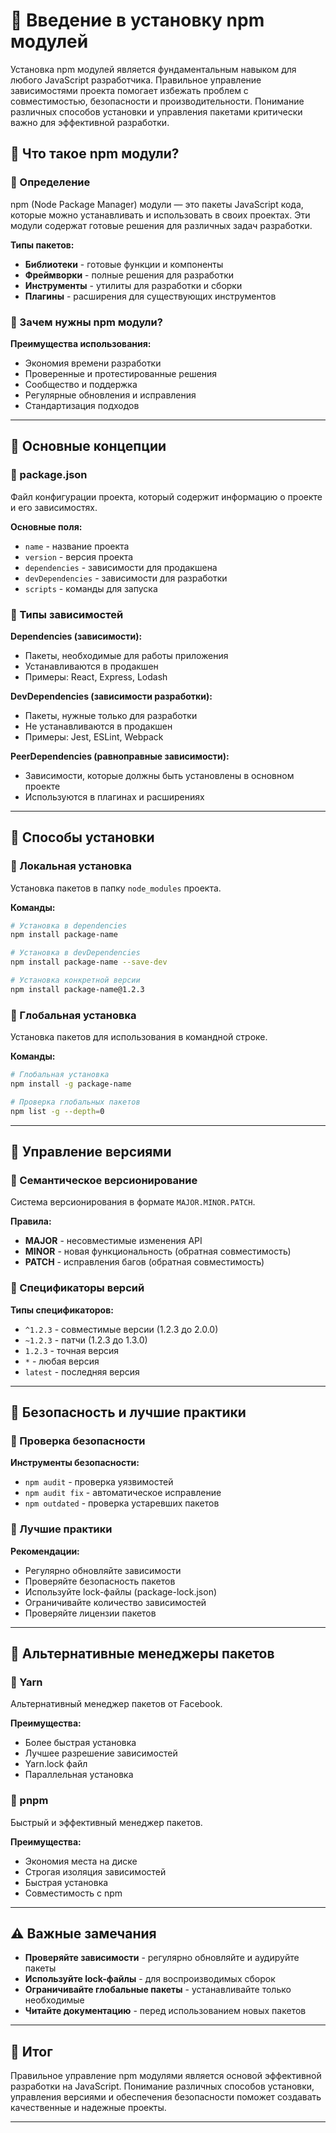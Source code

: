 # 📌 Введение в установку npm модулей

Установка npm модулей является фундаментальным навыком для любого JavaScript разработчика. Правильное управление зависимостями проекта помогает избежать проблем с совместимостью, безопасности и производительности. Понимание различных способов установки и управления пакетами критически важно для эффективной разработки.

## 🔹 Что такое npm модули?

### 📌 Определение

npm (Node Package Manager) модули — это пакеты JavaScript кода, которые можно устанавливать и использовать в своих проектах. Эти модули содержат готовые решения для различных задач разработки.

**Типы пакетов:**
- **Библиотеки** - готовые функции и компоненты
- **Фреймворки** - полные решения для разработки
- **Инструменты** - утилиты для разработки и сборки
- **Плагины** - расширения для существующих инструментов

### 📌 Зачем нужны npm модули?

**Преимущества использования:**
- Экономия времени разработки
- Проверенные и протестированные решения
- Сообщество и поддержка
- Регулярные обновления и исправления
- Стандартизация подходов

---

## 🔹 Основные концепции

### 📌 package.json

Файл конфигурации проекта, который содержит информацию о проекте и его зависимостях.

**Основные поля:**
- `name` - название проекта
- `version` - версия проекта
- `dependencies` - зависимости для продакшена
- `devDependencies` - зависимости для разработки
- `scripts` - команды для запуска

### 📌 Типы зависимостей

**Dependencies (зависимости):**
- Пакеты, необходимые для работы приложения
- Устанавливаются в продакшен
- Примеры: React, Express, Lodash

**DevDependencies (зависимости разработки):**
- Пакеты, нужные только для разработки
- Не устанавливаются в продакшен
- Примеры: Jest, ESLint, Webpack

**PeerDependencies (равноправные зависимости):**
- Зависимости, которые должны быть установлены в основном проекте
- Используются в плагинах и расширениях

---

## 🔹 Способы установки

### 📌 Локальная установка

Установка пакетов в папку `node_modules` проекта.

**Команды:**
```bash
# Установка в dependencies
npm install package-name

# Установка в devDependencies
npm install package-name --save-dev

# Установка конкретной версии
npm install package-name@1.2.3
```

### 📌 Глобальная установка

Установка пакетов для использования в командной строке.

**Команды:**
```bash
# Глобальная установка
npm install -g package-name

# Проверка глобальных пакетов
npm list -g --depth=0
```

---

## 🔹 Управление версиями

### 📌 Семантическое версионирование

Система версионирования в формате `MAJOR.MINOR.PATCH`.

**Правила:**
- **MAJOR** - несовместимые изменения API
- **MINOR** - новая функциональность (обратная совместимость)
- **PATCH** - исправления багов (обратная совместимость)

### 📌 Спецификаторы версий

**Типы спецификаторов:**
- `^1.2.3` - совместимые версии (1.2.3 до 2.0.0)
- `~1.2.3` - патчи (1.2.3 до 1.3.0)
- `1.2.3` - точная версия
- `*` - любая версия
- `latest` - последняя версия

---

## 🔹 Безопасность и лучшие практики

### 📌 Проверка безопасности

**Инструменты безопасности:**
- `npm audit` - проверка уязвимостей
- `npm audit fix` - автоматическое исправление
- `npm outdated` - проверка устаревших пакетов

### 📌 Лучшие практики

**Рекомендации:**
- Регулярно обновляйте зависимости
- Проверяйте безопасность пакетов
- Используйте lock-файлы (package-lock.json)
- Ограничивайте количество зависимостей
- Проверяйте лицензии пакетов

---

## 🔹 Альтернативные менеджеры пакетов

### 📌 Yarn

Альтернативный менеджер пакетов от Facebook.

**Преимущества:**
- Более быстрая установка
- Лучшее разрешение зависимостей
- Yarn.lock файл
- Параллельная установка

### 📌 pnpm

Быстрый и эффективный менеджер пакетов.

**Преимущества:**
- Экономия места на диске
- Строгая изоляция зависимостей
- Быстрая установка
- Совместимость с npm

---

## ⚠️ Важные замечания

- **Проверяйте зависимости** - регулярно обновляйте и аудируйте пакеты
- **Используйте lock-файлы** - для воспроизводимых сборок
- **Ограничивайте глобальные пакеты** - устанавливайте только необходимые
- **Читайте документацию** - перед использованием новых пакетов

---

## 🎯 Итог

Правильное управление npm модулями является основой эффективной разработки на JavaScript. Понимание различных способов установки, управления версиями и обеспечения безопасности поможет создавать качественные и надежные проекты.

---